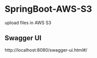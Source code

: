 # SpringBoot-AWS-S3

upload files in AWS S3 

Swagger UI
------------------
http://localhost:8080/swagger-ui.html#/
